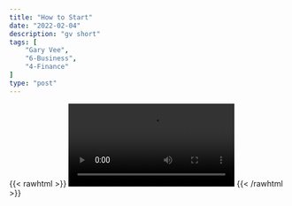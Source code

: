 ```yaml
---
title: "How to Start"
date: "2022-02-04"
description: "gv short"
tags: [
    "Gary Vee",
    "6-Business",
    "4-Finance"
]
type: "post"
---
```

{{< rawhtml >}}
    <video width="auto" height="auto" controls>
        <source src="https://clips.dev00ps.com/Gary%20Vee/How%20To%20Get%20Into%20The%20Social%20Media%20Game%20Shorts.mp4" type="video/mp4"> 
    </video>
{{< /rawhtml >}}